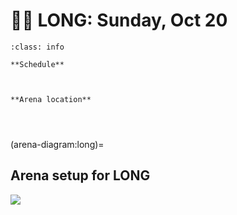 # 🚴‍♀️ LONG: Sunday, Oct 20

```{admonition} Main points
:class: info

**Schedule**



**Arena location**




```


(arena-diagram:long)=
## Arena setup for LONG

![](_static/arena/arena_long.png)
